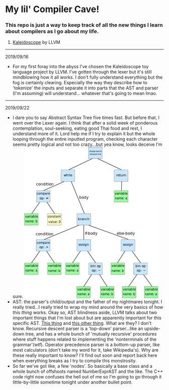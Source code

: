 # My lil' Compiler Cave!

### This repo is just a way to keep track of all the new things I learn about compilers as I go about my life.

1. [Kaleidoscope](https://llvm.org/docs/tutorial/index.html) by LLVM

---

2019/09/16
  * For my first foray into the abyss I've chosen the Kaleidoscope toy language project by LLVM. I've gotten through the lexer
but it's still mindblowing how it all works. I don't fully understand everything but the fog is certainly clearing. Especially the
way they describe how to 'tokenize' the inputs and separate it into parts that the AST and parser (I'm assuming) will understand...
whatever that's going to mean lmao.

---

2019/09/22
  * I dare you to say Abstract Syntax Tree five times fast. But before that, I went over the Lexer again. I think that after a solid week of ponderous contemplation, soul-seeking, eating good Thai food and rest, I understand more of it. Lord help me if I try to explain it but the whole looping through the entire inputted program, checking each character seems pretty logical and not too crazy...but yea know, looks deceive I'm sure.
  ![Dcoetzee](/llvm_kaleidoscope/wiki_ast.png)
  * AST: the parser's child/output and the father of my nightmares tonight. I really tried...I really tried to wrap my mind around the very basics of how this _thing_ works. Okay so, AST blindness aside, LLVM talks about two important things that I'm lost about but are apparently important for this specific AST. [This thing](https://en.wikipedia.org/wiki/Recursive_descent_parser) and [this other thing](http://en.wikipedia.org/wiki/Operator-precedence_parser). What are they? I don't know. Recursive descent parser is a 'top-down' parser...like an upside-down tree, and has a whole bunch of 'mutually recursive' procedures where stuff happens related to implementing the 'nonterminals of the grammar'(wtf). Operator precedence parser is a bottom-up parser, like most calculators (don't take my word for it, take Wikipedia's). Why are these really important to know? I'll find out soon and report back here when everything breaks as I try to compile this monstrosity.
  * So far we've got like, a few 'nodes'. So basically a base class and a whole bunch of offshoots named NumberExprAST and the like. The C++ code right now confuses the hell out of me so I'm going to go through it little-by-little sometime tonight under another bullet point. 
